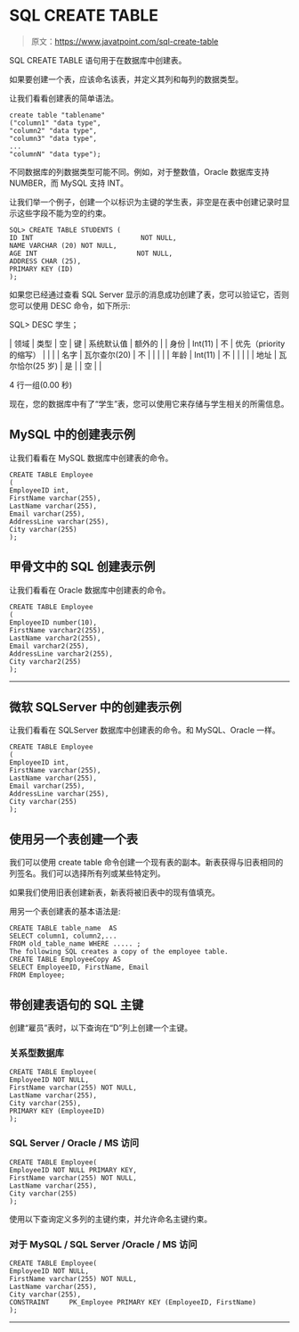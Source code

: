 # SQL CREATE TABLE

> 原文：<https://www.javatpoint.com/sql-create-table>

SQL CREATE TABLE 语句用于在数据库中创建表。

如果要创建一个表，应该命名该表，并定义其列和每列的数据类型。

让我们看看创建表的简单语法。

```
create table "tablename"
("column1" "data type",
"column2" "data type",
"column3" "data type",
...
"columnN" "data type");

```

不同数据库的列数据类型可能不同。例如，对于整数值，Oracle 数据库支持 NUMBER，而 MySQL 支持 INT。

让我们举一个例子，创建一个以标识为主键的学生表，非空是在表中创建记录时显示这些字段不能为空的约束。

```
SQL> CREATE TABLE STUDENTS (
ID INT                           NOT NULL,
NAME VARCHAR (20) NOT NULL,
AGE INT                         NOT NULL,
ADDRESS CHAR (25),
PRIMARY KEY (ID)
);

```

如果您已经通过查看 SQL Server 显示的消息成功创建了表，您可以验证它，否则您可以使用 DESC 命令，如下所示:

SQL> DESC 学生；

| 领域 | 类型 | 空 | 键 | 系统默认值 | 额外的 |
| 身份 | Int(11) | 不 | 优先（priority 的缩写） |  |  |
| 名字 | 瓦尔查尔(20) | 不 |  |  |  |
| 年龄 | Int(11) | 不 |  |  |  |
| 地址 | 瓦尔恰尔(25 岁) | 是 |  | 空 |  |

4 行一组(0.00 秒)

现在，您的数据库中有了“学生”表，您可以使用它来存储与学生相关的所需信息。

## MySQL 中的创建表示例

让我们看看在 MySQL 数据库中创建表的命令。

```
CREATE TABLE Employee
(
EmployeeID int,
FirstName varchar(255),
LastName varchar(255),
Email varchar(255),
AddressLine varchar(255),
City varchar(255)
);

```

## 甲骨文中的 SQL 创建表示例

让我们看看在 Oracle 数据库中创建表的命令。

```
CREATE TABLE Employee
(
EmployeeID number(10),
FirstName varchar2(255),
LastName varchar2(255),
Email varchar2(255),
AddressLine varchar2(255),
City varchar2(255)
);

```

* * *

## 微软 SQLServer 中的创建表示例

让我们看看在 SQLServer 数据库中创建表的命令。和 MySQL、Oracle 一样。

```
CREATE TABLE Employee
(
EmployeeID int,
FirstName varchar(255),
LastName varchar(255),
Email varchar(255),
AddressLine varchar(255),
City varchar(255)
);

```

## 使用另一个表创建一个表

我们可以使用 create table 命令创建一个现有表的副本。新表获得与旧表相同的列签名。我们可以选择所有列或某些特定列。

如果我们使用旧表创建新表，新表将被旧表中的现有值填充。

用另一个表创建表的基本语法是:

```
CREATE TABLE table_name  AS
SELECT column1, column2,... 
FROM old_table_name WHERE ..... ;
The following SQL creates a copy of the employee table.
CREATE TABLE EmployeeCopy AS
SELECT EmployeeID, FirstName, Email
FROM Employee;

```

## 带创建表语句的 SQL 主键

创建“雇员”表时，以下查询在“D”列上创建一个主键。

### 关系型数据库

```
CREATE TABLE Employee(
EmployeeID NOT NULL,
FirstName varchar(255) NOT NULL,
LastName varchar(255),
City varchar(255),
PRIMARY KEY (EmployeeID)
);

```

### SQL Server / Oracle / MS 访问

```
CREATE TABLE Employee(
EmployeeID NOT NULL PRIMARY KEY,
FirstName varchar(255) NOT NULL,
LastName varchar(255),
City varchar(255)
);

```

使用以下查询定义多列的主键约束，并允许命名主键约束。

### 对于 MySQL / SQL Server /Oracle / MS 访问

```
CREATE TABLE Employee(
EmployeeID NOT NULL,
FirstName varchar(255) NOT NULL,
LastName varchar(255),
City varchar(255),
CONSTRAINT     PK_Employee PRIMARY KEY (EmployeeID, FirstName)
);

```

* * *